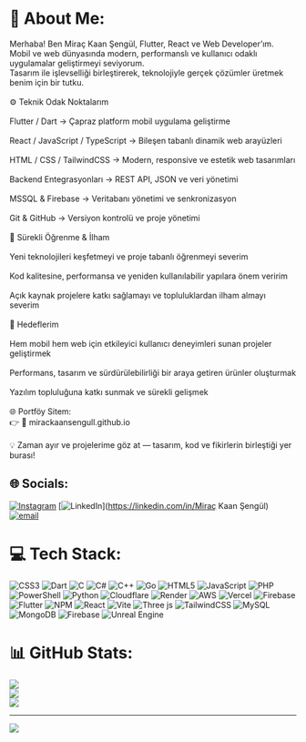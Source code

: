 # 💫 About Me:
Merhaba! Ben Miraç Kaan Şengül, Flutter, React ve Web Developer’ım.<br>Mobil ve web dünyasında modern, performanslı ve kullanıcı odaklı uygulamalar geliştirmeyi seviyorum.<br>Tasarım ile işlevselliği birleştirerek, teknolojiyle gerçek çözümler üretmek benim için bir tutku.<br><br>⚙️ Teknik Odak Noktalarım<br><br>Flutter / Dart → Çapraz platform mobil uygulama geliştirme<br><br>React / JavaScript / TypeScript → Bileşen tabanlı dinamik web arayüzleri<br><br>HTML / CSS / TailwindCSS → Modern, responsive ve estetik web tasarımları<br><br>Backend Entegrasyonları → REST API, JSON ve veri yönetimi<br><br>MSSQL & Firebase → Veritabanı yönetimi ve senkronizasyon<br><br>Git & GitHub → Versiyon kontrolü ve proje yönetimi<br><br>🌱 Sürekli Öğrenme & İlham<br><br>Yeni teknolojileri keşfetmeyi ve proje tabanlı öğrenmeyi severim<br><br>Kod kalitesine, performansa ve yeniden kullanılabilir yapılara önem veririm<br><br>Açık kaynak projelere katkı sağlamayı ve topluluklardan ilham almayı severim<br><br>🚀 Hedeflerim<br><br>Hem mobil hem web için etkileyici kullanıcı deneyimleri sunan projeler geliştirmek<br><br>Performans, tasarım ve sürdürülebilirliği bir araya getiren ürünler oluşturmak<br><br>Yazılım topluluğuna katkı sunmak ve sürekli gelişmek<br><br>🌐 Portföy Sitem:<br>👉 🔗 mirackaansengull.github.io<br><br>💡 Zaman ayır ve projelerime göz at — tasarım, kod ve fikirlerin birleştiği yer burası!


## 🌐 Socials:
[![Instagram](https://img.shields.io/badge/Instagram-%23E4405F.svg?logo=Instagram&logoColor=white)](https://instagram.com/mirackaansengul) [![LinkedIn](https://img.shields.io/badge/LinkedIn-%230077B5.svg?logo=linkedin&logoColor=white)](https://linkedin.com/in/Miraç Kaan Şengül) [![email](https://img.shields.io/badge/Email-D14836?logo=gmail&logoColor=white)](mailto:mirac.kaansengull@gmail.com) 

# 💻 Tech Stack:
![CSS3](https://img.shields.io/badge/css3-%231572B6.svg?style=for-the-badge&logo=css3&logoColor=white) ![Dart](https://img.shields.io/badge/dart-%230175C2.svg?style=for-the-badge&logo=dart&logoColor=white) ![C](https://img.shields.io/badge/c-%2300599C.svg?style=for-the-badge&logo=c&logoColor=white) ![C#](https://img.shields.io/badge/c%23-%23239120.svg?style=for-the-badge&logo=csharp&logoColor=white) ![C++](https://img.shields.io/badge/c++-%2300599C.svg?style=for-the-badge&logo=c%2B%2B&logoColor=white) ![Go](https://img.shields.io/badge/go-%2300ADD8.svg?style=for-the-badge&logo=go&logoColor=white) ![HTML5](https://img.shields.io/badge/html5-%23E34F26.svg?style=for-the-badge&logo=html5&logoColor=white) ![JavaScript](https://img.shields.io/badge/javascript-%23323330.svg?style=for-the-badge&logo=javascript&logoColor=%23F7DF1E) ![PHP](https://img.shields.io/badge/php-%23777BB4.svg?style=for-the-badge&logo=php&logoColor=white) ![PowerShell](https://img.shields.io/badge/PowerShell-%235391FE.svg?style=for-the-badge&logo=powershell&logoColor=white) ![Python](https://img.shields.io/badge/python-3670A0?style=for-the-badge&logo=python&logoColor=ffdd54) ![Cloudflare](https://img.shields.io/badge/Cloudflare-F38020?style=for-the-badge&logo=Cloudflare&logoColor=white) ![Render](https://img.shields.io/badge/Render-%46E3B7.svg?style=for-the-badge&logo=render&logoColor=white) ![AWS](https://img.shields.io/badge/AWS-%23FF9900.svg?style=for-the-badge&logo=amazon-aws&logoColor=white) ![Vercel](https://img.shields.io/badge/vercel-%23000000.svg?style=for-the-badge&logo=vercel&logoColor=white) ![Firebase](https://img.shields.io/badge/firebase-%23039BE5.svg?style=for-the-badge&logo=firebase) ![Flutter](https://img.shields.io/badge/Flutter-%2302569B.svg?style=for-the-badge&logo=Flutter&logoColor=white) ![NPM](https://img.shields.io/badge/NPM-%23CB3837.svg?style=for-the-badge&logo=npm&logoColor=white) ![React](https://img.shields.io/badge/react-%2320232a.svg?style=for-the-badge&logo=react&logoColor=%2361DAFB) ![Vite](https://img.shields.io/badge/vite-%23646CFF.svg?style=for-the-badge&logo=vite&logoColor=white) ![Three js](https://img.shields.io/badge/threejs-black?style=for-the-badge&logo=three.js&logoColor=white) ![TailwindCSS](https://img.shields.io/badge/tailwindcss-%2338B2AC.svg?style=for-the-badge&logo=tailwind-css&logoColor=white) ![MySQL](https://img.shields.io/badge/mysql-4479A1.svg?style=for-the-badge&logo=mysql&logoColor=white) ![MongoDB](https://img.shields.io/badge/MongoDB-%234ea94b.svg?style=for-the-badge&logo=mongodb&logoColor=white) ![Firebase](https://img.shields.io/badge/firebase-a08021?style=for-the-badge&logo=firebase&logoColor=ffcd34) ![Unreal Engine](https://img.shields.io/badge/unrealengine-%23313131.svg?style=for-the-badge&logo=unrealengine&logoColor=white)
# 📊 GitHub Stats:
![](https://github-readme-stats.vercel.app/api?username=mirackaansengull&theme=dark&hide_border=false&include_all_commits=true&count_private=true)<br/>
![](https://nirzak-streak-stats.vercel.app/?user=mirackaansengull&theme=dark&hide_border=false)<br/>
![](https://github-readme-stats.vercel.app/api/top-langs/?username=mirackaansengull&theme=dark&hide_border=false&include_all_commits=true&count_private=true&layout=compact)

---
[![](https://visitcount.itsvg.in/api?id=mirackaansengull&icon=0&color=0)](https://visitcount.itsvg.in)

<!-- Proudly created with GPRM ( https://gprm.itsvg.in ) -->
